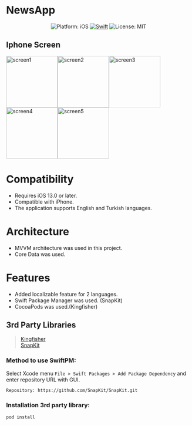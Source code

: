 # NewsApp

<p align="center">
  <img src="https://img.shields.io/badge/Platform-iOS%2013.0+-lightgrey.svg" alt="Platform: iOS">
<a href="https://developer.apple.com/swift/"><img src="https://img.shields.io/badge/Swift-5.0-orange.svg?style=flat" alt="Swift"/></a>
<img src="https://img.shields.io/github/license/erikmartens/NearbyWeather.svg?style=flat" alt="License: MIT">
</p>

## Iphone Screen

<img width="140" alt="screen1" src="https://user-images.githubusercontent.com/47946453/139116697-1a3b73d8-9b98-4f59-8768-9d81767f2e4c.png"><img width="140" alt="screen2" src="https://user-images.githubusercontent.com/47946453/139116704-15928c32-8e88-44fc-9088-f73e6fa8c8f5.png"><img width="140" alt="screen3" src="https://user-images.githubusercontent.com/47946453/139116709-5b7f8b5e-7c10-45ce-8f85-c4a9c44687b9.png"><img width="140" alt="screen4" src="https://user-images.githubusercontent.com/47946453/139116716-92693b2b-dd47-44ca-9604-b7d3e7c00044.png"><img width="140" alt="screen5" src="https://user-images.githubusercontent.com/47946453/139116721-4d96f8e9-5557-4ea1-a6c5-8d1c3f2239a4.png">

# Compatibility
- Requires iOS 13.0 or later. 
- Compatible with iPhone.
- The application supports English and Turkish languages.

# Architecture
- MVVM architecture was used in this project.
- Core Data was used.

# Features
- Added localizable feature for 2 languages.
- Swift Package Manager was used. (SnapKit)
- CocoaPods was used.(Kingfisher)

## 3rd Party Libraries
> <a href="https://github.com/onevcat/Kingfisher">Kingfisher</a>\
> <a href="https://github.com/SnapKit/SnapKit">SnapKit</a>

### Method to use SwiftPM:
Select Xcode menu `File > Swift Packages > Add Package Dependency` and enter repository URL with GUI.  
```
Repository: https://github.com/SnapKit/SnapKit.git
```
### Installation 3rd party library:

```bash
pod install
```
